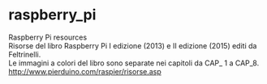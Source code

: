 # raspberry_pi
Raspberry Pi resources<br>
Risorse del libro Raspberry Pi I edizione (2013) e II edizione (2015) editi da Feltrinelli.<br>
Le immagini a colori del libro sono separate nei capitoli da CAP_ 1 a CAP_8.<br>
<a href>http://www.pierduino.com/raspier/risorse.asp</a>
